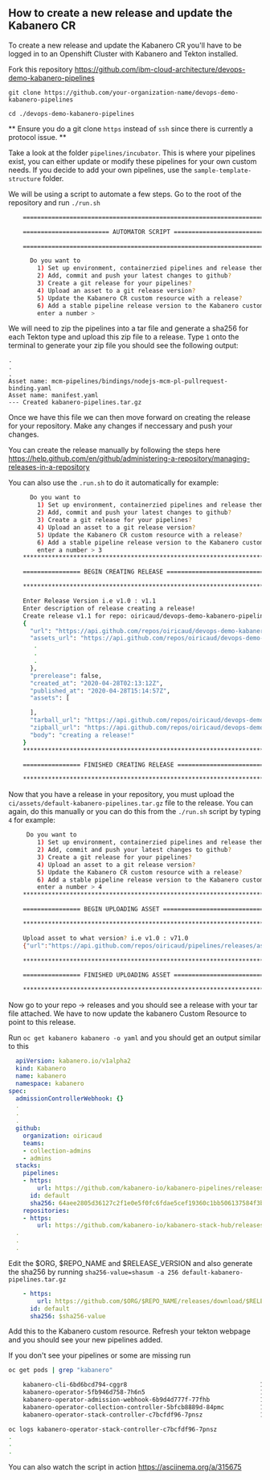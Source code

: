 ## How to create a new release and update the Kabanero CR

To create a new release and update the Kabanero CR you'll have to be logged in to an Openshift Cluster
with Kabanero and Tekton installed.

Fork this repository https://github.com/ibm-cloud-architecture/devops-demo-kabanero-pipelines

    git clone https://github.com/your-organization-name/devops-demo-kabanero-pipelines
    
    cd ./devops-demo-kabanero-pipelines

** Ensure you do a git clone `https` instead of `ssh` since there is currently a protocol issue.  **

Take a look at the folder `pipelines/incubator`. This is where your pipelines exist, you can either update or modify these pipelines for your own custom needs. If you decide to add your own pipelines, use the `sample-template-structure` folder.

We will be using a script to automate a few steps. Go to the root of the repository and run `./run.sh`
``` bash
    ===========================================================================

    ======================== AUTOMATOR SCRIPT =================================

    ===========================================================================

      Do you want to
        1) Set up environment, containerzied pipelines and release them to a registry?
        2) Add, commit and push your latest changes to github?
        3) Create a git release for your pipelines?
        4) Upload an asset to a git release version?
        5) Update the Kabanero CR custom resource with a release?
        6) Add a stable pipeline release version to the Kabanero custom resource?
        enter a number > 

```

We will need to zip the pipelines into a tar file and generate a sha256 for each Tekton type and upload this zip file to a release. Type `1` onto the terminal to generate your zip file you should see the following output: 

    .
    .
    .
    Asset name: mcm-pipelines/bindings/nodejs-mcm-pl-pullrequest-binding.yaml
    Asset name: manifest.yaml
    --- Created kabanero-pipelines.tar.gz

Once we have this file we can then move forward on creating the release for your repository.
Make any changes if neccessary and push your changes.

You can create the release manually by following the steps here https://help.github.com/en/github/administering-a-repository/managing-releases-in-a-repository

You can also use the `.run.sh` to do it automatically for example: 
``` bash
      Do you want to
        1) Set up environment, containerzied pipelines and release them to a registry?
        2) Add, commit and push your latest changes to github?
        3) Create a git release for your pipelines?
        4) Upload an asset to a git release version?
        5) Update the Kabanero CR custom resource with a release?
        6) Add a stable pipeline release version to the Kabanero custom resource?
        enter a number > 3
    **************************************************************************

    ================ BEGIN CREATING RELEASE ===================================

    **************************************************************************

    Enter Release Version i.e v1.0 : v1.1
    Enter description of release creating a release!
    Create release v1.1 for repo: oiricaud/devops-demo-kabanero-pipelines branch: master
    {
      "url": "https://api.github.com/repos/oiricaud/devops-demo-kabanero-pipelines/releases/25968362",
      "assets_url": "https://api.github.com/repos/oiricaud/devops-demo-kabanero-pipelines/releases/25968362/assets",
       .
       .
       .
      },
      "prerelease": false,
      "created_at": "2020-04-28T02:13:12Z",
      "published_at": "2020-04-28T15:14:57Z",
      "assets": [

      ],
      "tarball_url": "https://api.github.com/repos/oiricaud/devops-demo-kabanero-pipelines/tarball/v1.1",
      "zipball_url": "https://api.github.com/repos/oiricaud/devops-demo-kabanero-pipelines/zipball/v1.1",
      "body": "creating a release!"
    }
    **************************************************************************

    ================ FINISHED CREATING RELEASE ================================

    **************************************************************************
```

Now that you have a release in your repository, you must upload the `ci/assets/default-kabanero-pipelines.tar.gz` file to the release. You can again, do this manually or you can do this from the `./run.sh` script by typing `4` for example: 

``` bash
     Do you want to
        1) Set up environment, containerzied pipelines and release them to a registry?
        2) Add, commit and push your latest changes to github?
        3) Create a git release for your pipelines?
        4) Upload an asset to a git release version?
        5) Update the Kabanero CR custom resource with a release?
        6) Add a stable pipeline release version to the Kabanero custom resource?
        enter a number > 4
    **************************************************************************

    ================ BEGIN UPLOADING ASSET ====================================

    **************************************************************************

    Upload asset to what version? i.e v1.0 : v71.0
    {"url":"https://api.github.com/repos/oiricaud/pipelines/releases/assets/20240735","id":20240735,"node_id":"MDEyOlJlbGVhc2VBc3NldDIwMjQwNzM1","name":"default-kabanero-pipelines.tar.gz","label":"","uploader":{"login":"oiricaud","id":11867058,"node_id":"MDQ6VXNlcjExODY3MDU4","avatar_url":"https://avatars2.githubusercontent.com/u/11867058?v=4","gravatar_id":"","url":"https://api.github.com/users/oiricaud","html_url":"https://github.com/oiricaud","followers_url":"https://api.github.com/users/oiricaud/followers","following_url":"https://api.github.com/users/oiricaud/following{/other_user}","gists_url":"https://api.github.com/users/oiricaud/gists{/gist_id}","starred_url":"https://api.github.com/users/oiricaud/starred{/owner}{/repo}","subscriptions_url":"https://api.github.com/users/oiricaud/subscriptions","organizations_url":"https://api.github.com/users/oiricaud/orgs","repos_url":"https://api.github.com/users/oiricaud/repos","events_url":"https://api.github.com/users/oiricaud/events{/privacy}","received_events_url":"https://api.github.com/users/oiricaud/received_events","type":"User","site_admin":false},"content_type":"application/octet-stream","state":"uploaded","size":6009,"download_count":0,"created_at":"2020-04-28T20:14:45Z","updated_at":"2020-04-28T20:14:45Z","browser_download_url":"https://github.com/oiricaud/pipelines/releases/download/v71.0/default-kabanero-pipelines.tar.gz"}
    
    **************************************************************************

    ================ FINISHED UPLOADING ASSET =================================

    **************************************************************************
```

Now go to your repo -> releases and you should see a release with your tar file attached. We have to now update
the kabanero Custom Resource to point to this release.

Run `oc get kabanero kabanero -o yaml` and you should get an output similar to this

``` yaml
  apiVersion: kabanero.io/v1alpha2
  kind: Kabanero
  name: kabanero
  namespace: kabanero
spec:
  admissionControllerWebhook: {}
  .
  .
  .
  github:
    organization: oiricaud
    teams:
    - collection-admins
    - admins
  stacks:
    pipelines:
    - https:
        url: https://github.com/kabanero-io/kabanero-pipelines/releases/download/0.6.1/default-kabanero-pipelines.tar.gz
      id: default
      sha256: 64aee2805d36127c2f1e0e5f0fc6fdae5cef19360c1bb506137584f3bd0988cc
    repositories:
    - https:
        url: https://github.com/kabanero-io/kabanero-stack-hub/releases/download/0.6.3/kabanero-stack-hub-index.yaml
  .
  .
  .
```

Edit the $ORG, $REPO_NAME and $RELEASE_VERSION and also generate the sha256 by running 
`sha256-value=shasum -a 256 default-kabanero-pipelines.tar.gz`

``` yaml
    - https:
        url: https://github.com/$ORG/$REPO_NAME/releases/download/$RELEASE_VERSION/default-kabanero-pipelines.tar.gz
      id: default
      sha256: $sha256-value
```

Add this to the Kabanero custom resource.
Refresh your tekton webpage and you should see your new pipelines added.

If you don't see your pipelines or some are missing run

``` bash
oc get pods | grep "kabanero"

    kabanero-cli-6bd6bcd794-cggr8                                     1/1       Running            0          6d2h
    kabanero-operator-5fb946d758-7h6n5                                1/1       Running            0          6d2h
    kabanero-operator-admission-webhook-6b9d4d777f-77fhb              1/1       Running            0          6d23h
    kabanero-operator-collection-controller-5bfcb8889d-84pmc          1/1       Running            0          6d2h
    kabanero-operator-stack-controller-c7bcfdf96-7pnsz                1/1       Running            0          6d2h

oc logs kabanero-operator-stack-controller-c7bcfdf96-7pnsz
.
.
.
```

You can also watch the script in action https://asciinema.org/a/315675

